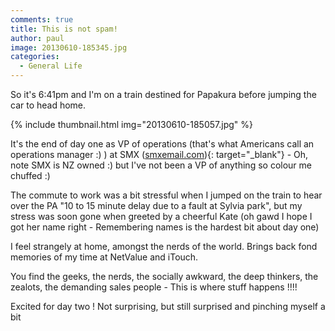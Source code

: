 ```yaml
---
comments: true
title: This is not spam!
author: paul
image: 20130610-185345.jpg
categories:
  - General Life
---
```

So it's 6:41pm and I'm on a train destined for Papakura before jumping the car to head home. 

{% include thumbnail.html img="20130610-185057.jpg" %}

It's the end of day one as VP of operations (that's what Americans call an operations manager :) ) at SMX ([smxemail.com](http://smxemail.com)){: target="_blank"} - Oh, note SMX is NZ owned :) but I've not been a VP of anything so colour me chuffed :)

The commute to work was a bit stressful when I jumped on the train to hear over the PA "10 to 15 minute delay due to a fault at Sylvia park", but my stress was soon gone when greeted by a cheerful Kate (oh gawd I hope I got her name right - Remembering names is the hardest bit about day one)

I feel strangely at home, amongst the nerds of the world. Brings back fond memories of my time at NetValue and iTouch.
  
You find the geeks, the nerds, the socially awkward, the deep thinkers, the zealots, the demanding sales people - This is where stuff happens !!!!

Excited for day two ! Not surprising, but still surprised and pinching myself a bit